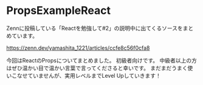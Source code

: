# PropsExampleReact

Zennに投稿している「Reactを勉強して#2」の説明中に出てくるソースをまとめています。

https://zenn.dev/yamashita_1221/articles/ccfe8c56f0cfa8

今回はReactのPropsについてまとめました。
初級者向けです。
中級者以上の方はぜひ温かい目で温かい言葉で言ってくださると幸いです。
まだまだうまく使いこなせていませんが、実用レベルまでLevel Upしていきます！

